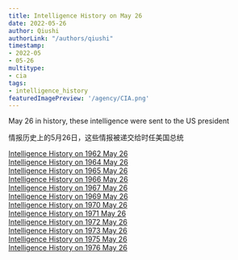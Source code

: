 ```yaml
---
title: Intelligence History on May 26
date: 2022-05-26
author: Qiushi 
authorLink: "/authors/qiushi"
timestamp: 
- 2022-05
- 05-26
multitype: 
- cia
tags: 
- intelligence_history
featuredImagePreview: '/agency/CIA.png'
---
```



May 26 in history, these intelligence were sent to the US president

情报历史上的5月26日，这些情报被递交给时任美国总统

<!--more-->







[Intelligence History on 1962 May 26](/dailybrief/1962-05-26)   
[Intelligence History on 1964 May 26](/dailybrief/1964-05-26)   
[Intelligence History on 1965 May 26](/dailybrief/1965-05-26)   
[Intelligence History on 1966 May 26](/dailybrief/1966-05-26)   
[Intelligence History on 1967 May 26](/dailybrief/1967-05-26)   
[Intelligence History on 1969 May 26](/dailybrief/1969-05-26)   
[Intelligence History on 1970 May 26](/dailybrief/1970-05-26)   
[Intelligence History on 1971 May 26](/dailybrief/1971-05-26)   
[Intelligence History on 1972 May 26](/dailybrief/1972-05-26)   
[Intelligence History on 1973 May 26](/dailybrief/1973-05-26)   
[Intelligence History on 1975 May 26](/dailybrief/1975-05-26)   
[Intelligence History on 1976 May 26](/dailybrief/1976-05-26)   
